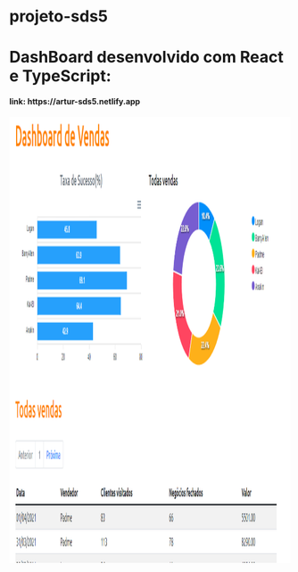 # projeto-sds5

<H1>DashBoard desenvolvido com React e TypeScript:</H1>
<h4>link: https://artur-sds5.netlify.app</h4>
 <img align="center" alt="Artur-Java" height="800" width="1000" src="https://github.com/Artur-Hugo/projeto-sds5/blob/main/Screenshot_24.png" >
